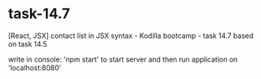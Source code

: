 # task-14.7
[React, JSX] contact list in JSX syntax - Kodilla bootcamp - task 14.7 based on task 14.5

write in console: 'npm start' to start server and then run application on 'localhost:8080'
